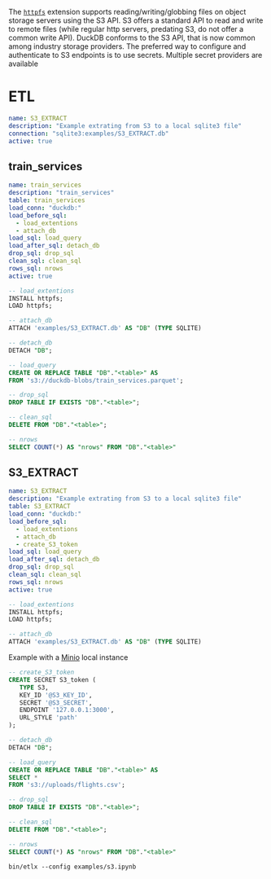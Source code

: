 The [`httpfs`](https://duckdb.org/docs/extensions/httpfs/s3api, "httpfs") extension supports reading/writing/globbing files on object storage servers using the S3 API. S3 offers a standard API to read and write to remote files (while regular http servers, predating S3, do not offer a common write API). DuckDB conforms to the S3 API, that is now common among industry storage providers.
The preferred way to configure and authenticate to S3 endpoints is to use secrets. Multiple secret providers are available
# ETL
```yaml metadata
name: S3_EXTRACT
description: "Example extrating from S3 to a local sqlite3 file"
connection: "sqlite3:examples/S3_EXTRACT.db"
active: true
```
## train_services
```yaml metadata
name: train_services
description: "train_services"
table: train_services
load_conn: "duckdb:"
load_before_sql:
  - load_extentions
  - attach_db
load_sql: load_query
load_after_sql: detach_db
drop_sql: drop_sql
clean_sql: clean_sql
rows_sql: nrows
active: true
```
```sql
-- load_extentions
INSTALL httpfs;
LOAD httpfs;
```
```sql
-- attach_db
ATTACH 'examples/S3_EXTRACT.db' AS "DB" (TYPE SQLITE)
```
```sql
-- detach_db
DETACH "DB";
```
```sql
-- load_query
CREATE OR REPLACE TABLE "DB"."<table>" AS
FROM 's3://duckdb-blobs/train_services.parquet';
```
```sql
-- drop_sql
DROP TABLE IF EXISTS "DB"."<table>";
```
```sql
-- clean_sql
DELETE FROM "DB"."<table>";
```
```sql
-- nrows
SELECT COUNT(*) AS "nrows" FROM "DB"."<table>"
```
## S3_EXTRACT
```yaml metadata
name: S3_EXTRACT
description: "Example extrating from S3 to a local sqlite3 file"
table: S3_EXTRACT
load_conn: "duckdb:"
load_before_sql:
  - load_extentions
  - attach_db
  - create_S3_token
load_sql: load_query
load_after_sql: detach_db
drop_sql: drop_sql
clean_sql: clean_sql
rows_sql: nrows
active: true
```
```sql
-- load_extentions
INSTALL httpfs;
LOAD httpfs;
```
```sql
-- attach_db
ATTACH 'examples/S3_EXTRACT.db' AS "DB" (TYPE SQLITE)
```
Example with a [Minio](https://min.io/) local instance
```sql
-- create_S3_token
CREATE SECRET S3_token (
   TYPE S3,
   KEY_ID '@S3_KEY_ID',
   SECRET '@S3_SECRET',
   ENDPOINT '127.0.0.1:3000',
   URL_STYLE 'path'
);
```
```sql
-- detach_db
DETACH "DB";
```
```sql
-- load_query
CREATE OR REPLACE TABLE "DB"."<table>" AS
SELECT * 
FROM 's3://uploads/flights.csv';
```
```sql
-- drop_sql
DROP TABLE IF EXISTS "DB"."<table>";
```
```sql
-- clean_sql
DELETE FROM "DB"."<table>";
```
```sql
-- nrows
SELECT COUNT(*) AS "nrows" FROM "DB"."<table>"
```
```shell
bin/etlx --config examples/s3.ipynb
```
